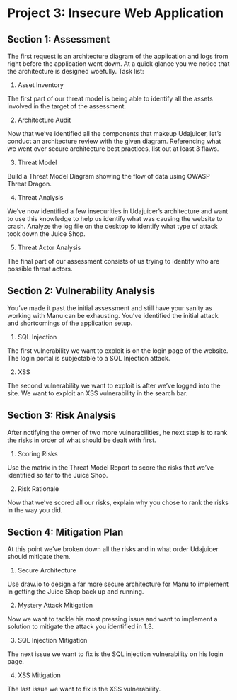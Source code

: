 # Project 3: Insecure Web Application

## Section 1: Assessment

The first request is an architecture diagram of the application and logs from right before the application went down. At a quick glance you we notice that the architecture is designed woefully. 
Task list:

1. Asset Inventory

The first part of our threat model is being able to identify all the assets involved in the target of the assessment.

2. Architecture Audit

Now that we’ve identified all the components that makeup Udajuicer, let’s conduct an architecture review with the given diagram. Referencing what we went over secure architecture best practices, list out at least 3 flaws.

3. Threat Model

Build a Threat Model Diagram showing the flow of data using OWASP Threat Dragon. 

4. Threat Analysis

We’ve now identified a few insecurities in Udajuicer’s architecture and want to use this knowledge to help us identify what was causing the website to crash. Analyze the log file on the desktop to identify what type of attack took down the Juice Shop.

5. Threat Actor Analysis

The final part of our assessment consists of us trying to identify who are possible threat actors.

## Section 2: Vulnerability Analysis
You’ve made it past the initial assessment and still have your sanity as working with Manu can be exhausting. You’ve identified the initial attack and shortcomings of the application setup. 

1. SQL Injection

The first vulnerability we want to exploit is on the login page of the website. The login portal is subjectable to a SQL Injection attack.

2. XSS

The second vulnerability we want to exploit is after we’ve logged into the site. We want to exploit an XSS vulnerability in the search bar. 


## Section 3: Risk Analysis
After notifying the owner of two more vulnerabilities, he next step is to rank the risks in order of what should be dealt with first.

1. Scoring Risks

Use the matrix in the Threat Model Report to score the risks that we’ve identified so far to the Juice Shop.

2. Risk Rationale

Now that we’ve scored all our risks, explain why you chose to rank the risks in the way you did. 

## Section 4: Mitigation Plan
At this point we’ve broken down all the risks and in what order Udajuicer should mitigate them.

1. Secure Architecture

Use draw.io to design a far more secure architecture for Manu to implement in getting the Juice Shop back up and running.

2. Mystery Attack Mitigation

Now we want to tackle his most pressing issue and want to implement a solution to mitigate the attack you identified in 1.3.

3. SQL Injection Mitigation

The next issue we want to fix is the SQL injection vulnerability on his login page. 

4. XSS Mitigation

The last issue we want to fix is the XSS vulnerability. 







